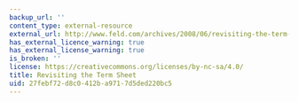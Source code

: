 ```yaml
---
backup_url: ''
content_type: external-resource
external_url: http://www.feld.com/archives/2008/06/revisiting-the-term-sheet.html
has_external_licence_warning: true
has_external_license_warning: true
is_broken: ''
license: https://creativecommons.org/licenses/by-nc-sa/4.0/
title: Revisiting the Term Sheet
uid: 27febf72-d8c0-412b-a971-7d5ded220bc5
---
```

